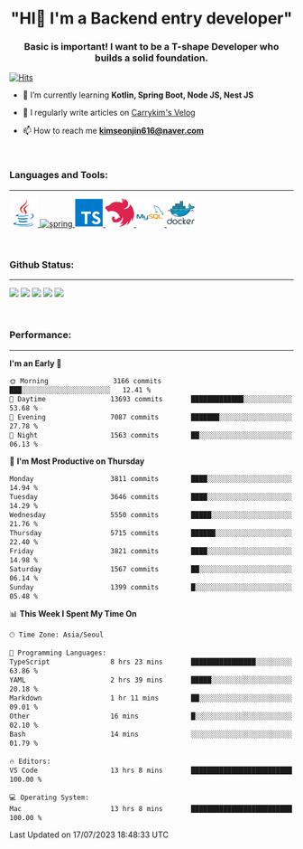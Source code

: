 <h1 align="center">"HI👋 I'm a Backend entry developer" </h1>
<h3 align="center">Basic is important! I want to be a T-shape Developer who builds a solid foundation.</h3>

[![Hits](https://hits.seeyoufarm.com/api/count/incr/badge.svg?url=https%3A%2F%2Fgithub.com%2Fgimseonjin&count_bg=%2318BFE5&title_bg=%23555555&icon=ko-fi.svg&icon_color=%23E7E7E7&title=hits&edge_flat=false)](https://hits.seeyoufarm.com)

- 🌱 I’m currently learning **Kotlin, Spring Boot, Node JS, Nest JS**

- 📝 I regularly write articles on [Carrykim's Velog](https://velog.io/@carrykim)

- 📫 How to reach me **kimseonjin616@naver.com**

<br/>

<h3 align="left">Languages and Tools:</h3>

***

<p align="left"> 
 <a href="https://www.java.com" target="_blank" rel="noreferrer"> <img src="https://raw.githubusercontent.com/devicons/devicon/master/icons/java/java-original.svg" alt="java" width="10%" height="10%"/> </a>
 <a href="https://spring.io/" target="_blank" rel="noreferrer"> <img src="https://www.vectorlogo.zone/logos/springio/springio-icon.svg" alt="spring" width="10%" height="10%"/> </a>
  <a href="https://www.typescriptlang.org/" target="_blank" rel="noreferrer"> <img src="https://raw.githubusercontent.com/devicons/devicon/master/icons/typescript/typescript-original.svg" alt="typescript" width="10%" height="10%"/> </a>
<a href="https://nestjs.com/" target="_blank" rel="noreferrer"> <img src="https://raw.githubusercontent.com/devicons/devicon/master/icons/nestjs/nestjs-plain.svg" alt="nestjs" width="10%" height="10%"/> </a> 
<a href="https://www.mysql.com/" target="_blank" rel="noreferrer"> <img src="https://raw.githubusercontent.com/devicons/devicon/master/icons/mysql/mysql-original-wordmark.svg" alt="mysql" width="10%" height="10%"/>  </a>
 <a href="https://www.docker.com/" target="_blank" rel="noreferrer"> <img src="https://raw.githubusercontent.com/devicons/devicon/master/icons/docker/docker-original-wordmark.svg" alt="docker" width="10%" height="10%"/> </a>
 </p>
</p>

<br/>

<h3 align="left">Github Status:</h3>

***

![](http://github-profile-summary-cards.vercel.app/api/cards/profile-details?username=gimseonjin&theme=nord_bright)
![](http://github-profile-summary-cards.vercel.app/api/cards/repos-per-language?username=gimseonjin&theme=nord_bright)
![](http://github-profile-summary-cards.vercel.app/api/cards/most-commit-language?username=gimseonjin&theme=nord_bright)
![](http://github-profile-summary-cards.vercel.app/api/cards/stats?username=gimseonjin&theme=nord_bright)
![](http://github-profile-summary-cards.vercel.app/api/cards/productive-time?username=gimseonjin&theme=nord_bright&utcOffset=8)


<br/>

<h3 align="left">Performance:</h3>

***

<!--START_SECTION:waka-->
**I'm an Early 🐤** 

```text
🌞 Morning                3166 commits        ███░░░░░░░░░░░░░░░░░░░░░░   12.41 % 
🌆 Daytime                13693 commits       █████████████░░░░░░░░░░░░   53.68 % 
🌃 Evening                7087 commits        ███████░░░░░░░░░░░░░░░░░░   27.78 % 
🌙 Night                  1563 commits        ██░░░░░░░░░░░░░░░░░░░░░░░   06.13 % 
```
📅 **I'm Most Productive on Thursday** 

```text
Monday                   3811 commits        ████░░░░░░░░░░░░░░░░░░░░░   14.94 % 
Tuesday                  3646 commits        ████░░░░░░░░░░░░░░░░░░░░░   14.29 % 
Wednesday                5550 commits        █████░░░░░░░░░░░░░░░░░░░░   21.76 % 
Thursday                 5715 commits        ██████░░░░░░░░░░░░░░░░░░░   22.40 % 
Friday                   3821 commits        ████░░░░░░░░░░░░░░░░░░░░░   14.98 % 
Saturday                 1567 commits        ██░░░░░░░░░░░░░░░░░░░░░░░   06.14 % 
Sunday                   1399 commits        █░░░░░░░░░░░░░░░░░░░░░░░░   05.48 % 
```


📊 **This Week I Spent My Time On** 

```text
🕑︎ Time Zone: Asia/Seoul

💬 Programming Languages: 
TypeScript               8 hrs 23 mins       ████████████████░░░░░░░░░   63.86 % 
YAML                     2 hrs 39 mins       █████░░░░░░░░░░░░░░░░░░░░   20.18 % 
Markdown                 1 hr 11 mins        ██░░░░░░░░░░░░░░░░░░░░░░░   09.01 % 
Other                    16 mins             █░░░░░░░░░░░░░░░░░░░░░░░░   02.10 % 
Bash                     14 mins             ░░░░░░░░░░░░░░░░░░░░░░░░░   01.79 % 

🔥 Editors: 
VS Code                  13 hrs 8 mins       █████████████████████████   100.00 % 

💻 Operating System: 
Mac                      13 hrs 8 mins       █████████████████████████   100.00 % 
```


 Last Updated on 17/07/2023 18:48:33 UTC
<!--END_SECTION:waka-->

<div align="center">
  
